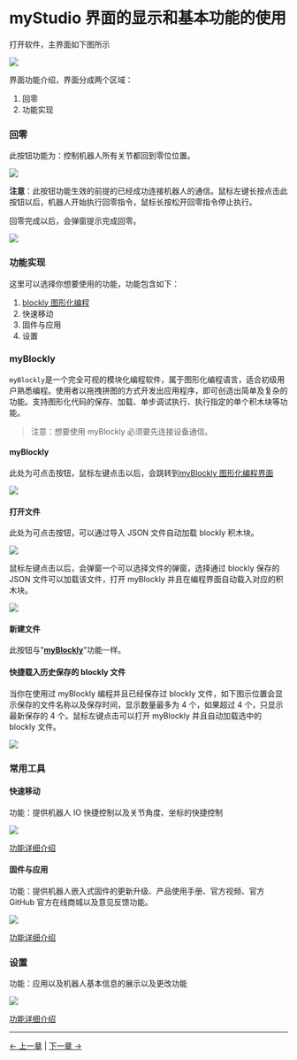 # myStudio 界面的显示和基本功能的使用

打开软件，主界面如下图所示

<img src="../../../resources/3-FunctionsAndApplications/5.myBlockly/home/home.png" />

界面功能介绍，界面分成两个区域：

1. 回零
2. 功能实现

### 回零

此按钮功能为：控制机器人所有关节都回到零位位置。

<img src="../../../resources/3-FunctionsAndApplications/5.myBlockly/home/zero.png" />

**注意**：此按钮功能生效的前提的已经成功连接机器人的通信。鼠标左键长按点击此按钮以后，机器人开始执行回零指令，鼠标长按松开回零指令停止执行。

回零完成以后，会弹窗提示完成回零。

<img src="../../../resources/3-FunctionsAndApplications/5.myBlockly/home/zero-success.png" />

### 功能实现

这里可以选择你想要使用的功能，功能包含如下：

1. [blockly 图形化编程](./5.1.1-blockly/5.1.1.1-blocklyFirstUse.md)
2. 快速移动
3. 固件与应用
4. 设置

### myBlockly
`myBlockly`是一个完全可视的模块化编程软件，属于图形化编程语言，适合初级用户熟悉编程。使用者以拖拽拼图的方式开发出应用程序，即可创造出简单及复杂的功能。支持图形化代码的保存、加载、单步调试执行、执行指定的单个积木块等功能。

> 注意：想要使用 myBlockly 必须要先连接设备通信。

#### myBlockly

此处为可点击按钮，鼠标左键点击以后，会跳转到[myBlockly 图形化编程界面](./5.1.1-blockly/5.1.1.1-blocklyFirstUse.md)

<img src="../../../resources/3-FunctionsAndApplications/5.myBlockly/home/myBlockly.png" />

#### 打开文件

此处为可点击按钮，可以通过导入 JSON 文件自动加载 blockly 积木块。

<img src="../../../resources/3-FunctionsAndApplications/5.myBlockly/home/myBlockly-open.png" />

鼠标左键点击以后，会弹窗一个可以选择文件的弹窗，选择通过 blockly 保存的 JSON 文件可以加载该文件，打开 myBlockly 并且在编程界面自动载入对应的积木块。

<img src="../../../resources/3-FunctionsAndApplications/5.myBlockly/home/myBlockly-open1.png" />

#### 新建文件

此按钮与"[**myBlockly**](https://github.com/elephantrobotics/myStudio3.0_docs/blob/main/0-community/2-robot_function.md#myblockly-1)"功能一样。

#### 快捷载入历史保存的 blockly 文件

当你在使用过 myBlockly 编程并且已经保存过 blockly 文件，如下图示位置会显示保存的文件名称以及保存时间，显示数量最多为 4 个，如果超过 4 个，只显示最新保存的 4 个。鼠标左键点击可以打开 myBlockly 并且自动加载选中的 blockly 文件。

<img src="../../../resources/3-FunctionsAndApplications/5.myBlockly/home/myBlockly-open2.png" />

### 常用工具

#### 快速移动

功能：提供机器人 IO 快捷控制以及关节角度、坐标的快捷控制

<img src="../../../resources/3-FunctionsAndApplications/5.myBlockly/home/quickmove.png" />

[功能详细介绍](./5.1.2-quickmove/5.1.2.1-quickmovefirstuse.md)

#### 固件与应用

功能：提供机器人嵌入式固件的更新升级、产品使用手册、官方视频、官方 GitHub 官方在线商城以及意见反馈功能。

<img src="../../../resources/3-FunctionsAndApplications/5.myBlockly/home/function.png" />

[功能详细介绍](./5.1.3-firmware/5.1.3.1-firmware_main.md)

### 设置

功能：应用以及机器人基本信息的展示以及更改功能

<img src="../../../resources/3-FunctionsAndApplications/5.myBlockly/home/setting.png" />

[功能详细介绍](./5.1.4-setting/5.1.4.1-setting_main.md)

---

[← 上一章](./5.1.2-install_uninstall.md) | [下一章 →](./5.1.4-Q&A.md)